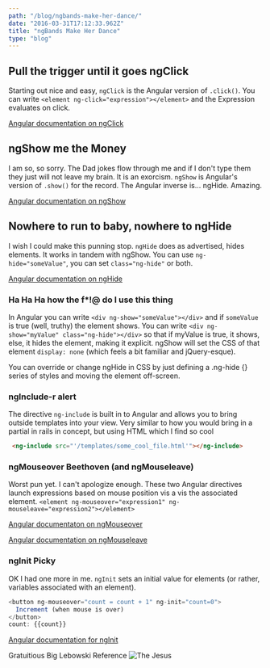 ```yaml
---
path: "/blog/ngbands-make-her-dance/"
date: "2016-03-31T17:12:33.962Z"
title: "ngBands Make Her Dance"
type: "blog"
---
```


## Pull the trigger until it goes ngClick
Starting out nice and easy, `ngClick` is the Angular version of `.click()`. You can write `<element ng-click="expression"></element>` and the Expression evaluates on click.

[Angular documentation on ngClick](https://docs.angularjs.org/api/ng/directive/ngClick)

## ngShow me the Money
I am so, so sorry. The Dad jokes flow through me and if I don't type them they just will not leave my brain. It is an exorcism. `ngShow` is Angular's version of `.show()` for the record. The Angular inverse is... ngHide. Amazing.

[Angular documentation on ngShow](https://docs.angularjs.org/api/ng/directive/ngShow)

## Nowhere to run to baby, nowhere to ngHide
I wish I could make this punning stop. `ngHide` does as advertised, hides elements. It works in tandem with ngShow. You can use `ng-hide="someValue"`, you can set `class="ng-hide"` or both.

[Angular documentation on ngHide](https://docs.angularjs.org/api/ng/directive/ngHide)

### Ha Ha Ha how the f*!@ do I use this thing
In Angular you can write `<div ng-show="someValue"></div>` and if `someValue` is true (well, truthy) the element shows. You can write `<div ng-show="myValue" class="ng-hide"></div>` so that if myValue is true, it shows, else, it hides the element, making it explicit.  ngShow will set the CSS of that element `display: none` (which feels a bit familiar and jQuery-esque).

You can override or change ngHide in CSS by just defining a .ng-hide {} series of styles and moving the element off-screen.

### ngInclude-r alert
The directive `ng-include` is built in to Angular and allows you to bring  outside templates into your view. Very similar to how you would bring in a partial in rails in concept, but using HTML which I find so cool

```html
 <ng-include src="'/templates/some_cool_file.html'"></ng-include>
```

### ngMouseover Beethoven (and ngMouseleave)
 Worst pun yet. I can't apologize enough. These two Angular directives launch expressions based on mouse position vis a vis the associated element. `<element ng-mouseover="expression1" ng-mouseleave="expression2"></element>`

[Angular documentaton on ngMouseover](https://docs.angularjs.org/api/ng/directive/ngMouseover)

[Angular documentation on ngMouseleave](https://docs.angularjs.org/api/ng/directive/ngMouseleave)

### ngInit Picky
OK I had one more in me. `ngInit` sets an initial value for elements (or rather,  variables associated with an element).

```javascript
<button ng-mouseover="count = count + 1" ng-init="count=0">
  Increment (when mouse is over)
</button>
count: {{count}}
```

[Angular documentation for ngInit](https://docs.angularjs.org/api/ng/directive/ngInit)

Gratuitious Big Lebowski Reference ![The Jesus](http://assets.sbnation.com/imported_assets/81090/jesus_medium.jpg)
